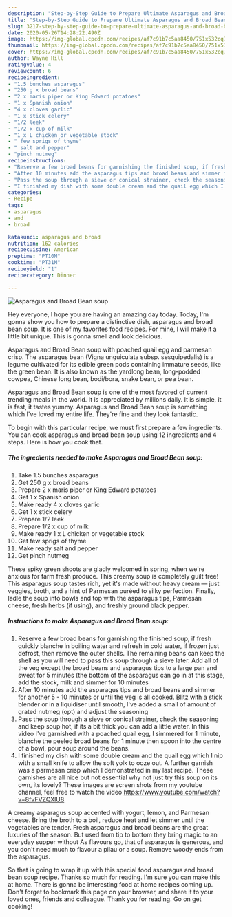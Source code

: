 ```yaml
---
description: "Step-by-Step Guide to Prepare Ultimate Asparagus and Broad Bean soup"
title: "Step-by-Step Guide to Prepare Ultimate Asparagus and Broad Bean soup"
slug: 3217-step-by-step-guide-to-prepare-ultimate-asparagus-and-broad-bean-soup
date: 2020-05-26T14:28:22.490Z
image: https://img-global.cpcdn.com/recipes/af7c91b7c5aa8450/751x532cq70/asparagus-and-broad-bean-soup-recipe-main-photo.jpg
thumbnail: https://img-global.cpcdn.com/recipes/af7c91b7c5aa8450/751x532cq70/asparagus-and-broad-bean-soup-recipe-main-photo.jpg
cover: https://img-global.cpcdn.com/recipes/af7c91b7c5aa8450/751x532cq70/asparagus-and-broad-bean-soup-recipe-main-photo.jpg
author: Wayne Hill
ratingvalue: 4
reviewcount: 6
recipeingredient:
- "1.5 bunches asparagus"
- "250 g x broad beans"
- "2 x maris piper or King Edward potatoes"
- "1 x Spanish onion"
- "4 x cloves garlic"
- "1 x stick celery"
- "1/2 leek"
- "1/2 x cup of milk"
- "1 x L chicken or vegetable stock"
- " few sprigs of thyme"
- " salt and pepper"
- "pinch nutmeg"
recipeinstructions:
- "Reserve a few broad beans for garnishing the finished soup, if fresh quickly blanche in boiling water and refresh in cold water, if frozen just defrost, then remove the outer shells. The remaining beans can keep the shell as you will need to pass this soup through a sieve later. Add all of the veg except the broad beans and asparagus tips to a large pan and sweat for 5 minutes (the bottom of the asparagus can go in at this stage, add the stock, milk and simmer for 10 minutes"
- "After 10 minutes add the asparagus tips and broad beans and simmer for another 5 - 10 minutes or until the veg is all cooked. Blitz with a stick blender or in a liquidiser until smooth, I&#39;ve added a small of amount of grated nutmeg (opt) and adjust the seasoning"
- "Pass the soup through a sieve or conical strainer, check the seasoning and keep soup hot, if its a bit thick you can add a little water. In this video I&#39;ve garnished with a poached quail egg, I simmered for 1 minute, blanche the peeled broad beans for 1 minute then spoon into the centre of a bowl, pour soup around the beans."
- "I finished my dish with some double cream and the quail egg which I nip with a small knife to allow the soft yolk to ooze out. A further garnish was a parmesan crisp which I demonstrated in my last recipe. These garnishes are all nice but not essential why not just try this soup on its own, its lovely? These images are screen shots from my youtube channel, feel free to watch the video https://www.youtube.com/watch?v=8fvFVZQXlU8"
categories:
- Recipe
tags:
- asparagus
- and
- broad

katakunci: asparagus and broad 
nutrition: 162 calories
recipecuisine: American
preptime: "PT10M"
cooktime: "PT31M"
recipeyield: "1"
recipecategory: Dinner

---
```



![Asparagus and Broad Bean soup](https://img-global.cpcdn.com/recipes/af7c91b7c5aa8450/751x532cq70/asparagus-and-broad-bean-soup-recipe-main-photo.jpg)

Hey everyone, I hope you are having an amazing day today. Today, I'm gonna show you how to prepare a distinctive dish, asparagus and broad bean soup. It is one of my favorites food recipes. For mine, I will make it a little bit unique. This is gonna smell and look delicious.

Asparagus and Broad Bean soup with poached quail egg and parmesan crisp. The asparagus bean (Vigna unguiculata subsp. sesquipedalis) is a legume cultivated for its edible green pods containing immature seeds, like the green bean. It is also known as the yardlong bean, long-podded cowpea, Chinese long bean, bodi/bora, snake bean, or pea bean.

Asparagus and Broad Bean soup is one of the most favored of current trending meals in the world. It is appreciated by millions daily. It is simple, it is fast, it tastes yummy. Asparagus and Broad Bean soup is something which I've loved my entire life. They're fine and they look fantastic.


To begin with this particular recipe, we must first prepare a few ingredients. You can cook asparagus and broad bean soup using 12 ingredients and 4 steps. Here is how you cook that.

<!--inarticleads1-->

##### The ingredients needed to make Asparagus and Broad Bean soup:

1. Take 1.5 bunches asparagus
1. Get 250 g x broad beans
1. Prepare 2 x maris piper or King Edward potatoes
1. Get 1 x Spanish onion
1. Make ready 4 x cloves garlic
1. Get 1 x stick celery
1. Prepare 1/2 leek
1. Prepare 1/2 x cup of milk
1. Make ready 1 x L chicken or vegetable stock
1. Get  few sprigs of thyme
1. Make ready  salt and pepper
1. Get pinch nutmeg


These spiky green shoots are gladly welcomed in spring, when we&#39;re anxious for farm fresh produce. This creamy soup is completely guilt free! This asparagus soup tastes rich, yet it&#39;s made without heavy cream — just veggies, broth, and a hint of Parmesan puréed to silky perfection. Finally, ladle the soup into bowls and top with the asparagus tips, Parmesan cheese, fresh herbs (if using), and freshly ground black pepper. 

<!--inarticleads2-->

##### Instructions to make Asparagus and Broad Bean soup:

1. Reserve a few broad beans for garnishing the finished soup, if fresh quickly blanche in boiling water and refresh in cold water, if frozen just defrost, then remove the outer shells. The remaining beans can keep the shell as you will need to pass this soup through a sieve later. Add all of the veg except the broad beans and asparagus tips to a large pan and sweat for 5 minutes (the bottom of the asparagus can go in at this stage, add the stock, milk and simmer for 10 minutes
1. After 10 minutes add the asparagus tips and broad beans and simmer for another 5 - 10 minutes or until the veg is all cooked. Blitz with a stick blender or in a liquidiser until smooth, I&#39;ve added a small of amount of grated nutmeg (opt) and adjust the seasoning
1. Pass the soup through a sieve or conical strainer, check the seasoning and keep soup hot, if its a bit thick you can add a little water. In this video I&#39;ve garnished with a poached quail egg, I simmered for 1 minute, blanche the peeled broad beans for 1 minute then spoon into the centre of a bowl, pour soup around the beans.
1. I finished my dish with some double cream and the quail egg which I nip with a small knife to allow the soft yolk to ooze out. A further garnish was a parmesan crisp which I demonstrated in my last recipe. These garnishes are all nice but not essential why not just try this soup on its own, its lovely? These images are screen shots from my youtube channel, feel free to watch the video https://www.youtube.com/watch?v=8fvFVZQXlU8


A creamy asparagus soup accented with yogurt, lemon, and Parmesan cheese. Bring the broth to a boil, reduce heat and let simmer until the vegetables are tender. Fresh asparagus and broad beans are the great luxuries of the season. But used from tip to bottom they bring magic to an everyday supper without As flavours go, that of asparagus is generous, and you don&#39;t need much to flavour a pilau or a soup. Remove woody ends from the asparagus. 

So that is going to wrap it up with this special food asparagus and broad bean soup recipe. Thanks so much for reading. I'm sure you can make this at home. There is gonna be interesting food at home recipes coming up. Don't forget to bookmark this page on your browser, and share it to your loved ones, friends and colleague. Thank you for reading. Go on get cooking!
